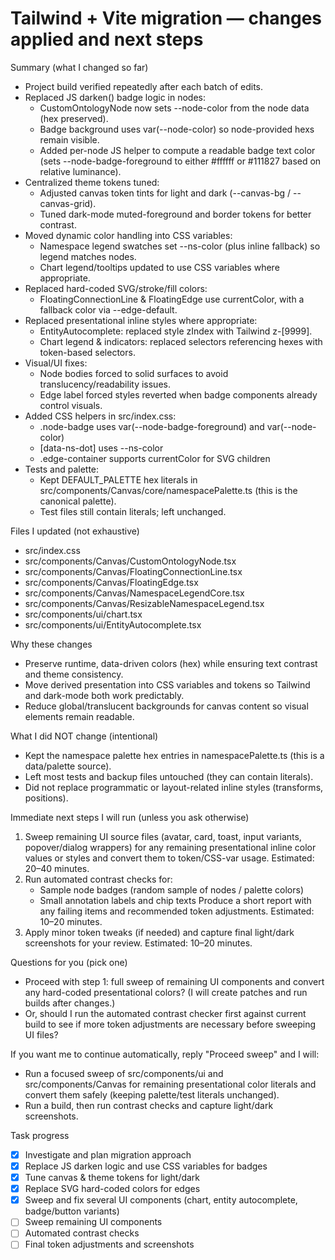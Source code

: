 Tailwind + Vite migration — changes applied and next steps
=========================================================

Summary (what I changed so far)
- Project build verified repeatedly after each batch of edits.
- Replaced JS darken() badge logic in nodes:
  - CustomOntologyNode now sets --node-color from the node data (hex preserved).
  - Badge background uses var(--node-color) so node-provided hexs remain visible.
  - Added per-node JS helper to compute a readable badge text color (sets --node-badge-foreground to either #ffffff or #111827 based on relative luminance).
- Centralized theme tokens tuned:
  - Adjusted canvas token tints for light and dark (--canvas-bg / --canvas-grid).
  - Tuned dark-mode muted-foreground and border tokens for better contrast.
- Moved dynamic color handling into CSS variables:
  - Namespace legend swatches set --ns-color (plus inline fallback) so legend matches nodes.
  - Chart legend/tooltips updated to use CSS variables where appropriate.
- Replaced hard-coded SVG/stroke/fill colors:
  - FloatingConnectionLine & FloatingEdge use currentColor, with a fallback color via --edge-default.
- Replaced presentational inline styles where appropriate:
  - EntityAutocomplete: replaced style zIndex with Tailwind z-[9999].
  - Chart legend & indicators: replaced selectors referencing hexes with token-based selectors.
- Visual/UI fixes:
  - Node bodies forced to solid surfaces to avoid translucency/readability issues.
  - Edge label forced styles reverted when badge components already control visuals.
- Added CSS helpers in src/index.css:
  - .node-badge uses var(--node-badge-foreground) and var(--node-color)
  - [data-ns-dot] uses --ns-color
  - .edge-container supports currentColor for SVG children
- Tests and palette:
  - Kept DEFAULT_PALETTE hex literals in src/components/Canvas/core/namespacePalette.ts (this is the canonical palette).
  - Test files still contain literals; left unchanged.

Files I updated (not exhaustive)
- src/index.css
- src/components/Canvas/CustomOntologyNode.tsx
- src/components/Canvas/FloatingConnectionLine.tsx
- src/components/Canvas/FloatingEdge.tsx
- src/components/Canvas/NamespaceLegendCore.tsx
- src/components/Canvas/ResizableNamespaceLegend.tsx
- src/components/ui/chart.tsx
- src/components/ui/EntityAutocomplete.tsx

Why these changes
- Preserve runtime, data-driven colors (hex) while ensuring text contrast and theme consistency.
- Move derived presentation into CSS variables and tokens so Tailwind and dark-mode both work predictably.
- Reduce global/translucent backgrounds for canvas content so visual elements remain readable.

What I did NOT change (intentional)
- Kept the namespace palette hex entries in namespacePalette.ts (this is a data/palette source).
- Left most tests and backup files untouched (they can contain literals).
- Did not replace programmatic or layout-related inline styles (transforms, positions).

Immediate next steps I will run (unless you ask otherwise)
1. Sweep remaining UI source files (avatar, card, toast, input variants, popover/dialog wrappers) for any remaining presentational inline color values or styles and convert them to token/CSS-var usage. Estimated: 20–40 minutes.
2. Run automated contrast checks for:
   - Sample node badges (random sample of nodes / palette colors)
   - Small annotation labels and chip texts
   Produce a short report with any failing items and recommended token adjustments. Estimated: 10–20 minutes.
3. Apply minor token tweaks (if needed) and capture final light/dark screenshots for your review. Estimated: 10–20 minutes.

Questions for you (pick one)
- Proceed with step 1: full sweep of remaining UI components and convert any hard-coded presentational colors? (I will create patches and run builds after changes.)
- Or, should I run the automated contrast checker first against current build to see if more token adjustments are necessary before sweeping UI files?

If you want me to continue automatically, reply "Proceed sweep" and I will:
- Run a focused sweep of src/components/ui and src/components/Canvas for remaining presentational color literals and convert them safely (keeping palette/test literals unchanged).
- Run a build, then run contrast checks and capture light/dark screenshots.

Task progress
- [x] Investigate and plan migration approach
- [x] Replace JS darken logic and use CSS variables for badges
- [x] Tune canvas & theme tokens for light/dark
- [x] Replace SVG hard-coded colors for edges
- [x] Sweep and fix several UI components (chart, entity autocomplete, badge/button variants)
- [ ] Sweep remaining UI components
- [ ] Automated contrast checks
- [ ] Final token adjustments and screenshots
